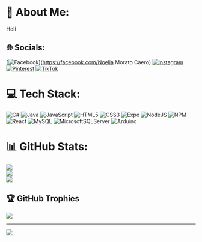 # 💫 About Me:
Holi 


## 🌐 Socials:
[![Facebook](https://img.shields.io/badge/Facebook-%231877F2.svg?logo=Facebook&logoColor=white)](https://facebook.com/Noelia Morato Caero) [![Instagram](https://img.shields.io/badge/Instagram-%23E4405F.svg?logo=Instagram&logoColor=white)](https://instagram.com/noelia_morato123) [![Pinterest](https://img.shields.io/badge/Pinterest-%23E60023.svg?logo=Pinterest&logoColor=white)](https://pinterest.com/moratocaeronoelia) [![TikTok](https://img.shields.io/badge/TikTok-%23000000.svg?logo=TikTok&logoColor=white)](https://tiktok.com/@noelia.morato) 

# 💻 Tech Stack:
![C#](https://img.shields.io/badge/c%23-%23239120.svg?style=for-the-badge&logo=c-sharp&logoColor=white) ![Java](https://img.shields.io/badge/java-%23ED8B00.svg?style=for-the-badge&logo=openjdk&logoColor=white) ![JavaScript](https://img.shields.io/badge/javascript-%23323330.svg?style=for-the-badge&logo=javascript&logoColor=%23F7DF1E) ![HTML5](https://img.shields.io/badge/html5-%23E34F26.svg?style=for-the-badge&logo=html5&logoColor=white) ![CSS3](https://img.shields.io/badge/css3-%231572B6.svg?style=for-the-badge&logo=css3&logoColor=white) ![Expo](https://img.shields.io/badge/expo-1C1E24?style=for-the-badge&logo=expo&logoColor=#D04A37) ![NodeJS](https://img.shields.io/badge/node.js-6DA55F?style=for-the-badge&logo=node.js&logoColor=white) ![NPM](https://img.shields.io/badge/NPM-%23CB3837.svg?style=for-the-badge&logo=npm&logoColor=white) ![React](https://img.shields.io/badge/react-%2320232a.svg?style=for-the-badge&logo=react&logoColor=%2361DAFB) ![MySQL](https://img.shields.io/badge/mysql-%2300000f.svg?style=for-the-badge&logo=mysql&logoColor=white) ![MicrosoftSQLServer](https://img.shields.io/badge/Microsoft%20SQL%20Server-CC2927?style=for-the-badge&logo=microsoft%20sql%20server&logoColor=white) ![Arduino](https://img.shields.io/badge/-Arduino-00979D?style=for-the-badge&logo=Arduino&logoColor=white)
# 📊 GitHub Stats:
![](https://github-readme-stats.vercel.app/api?username=noeliamorato&theme=dark&hide_border=false&include_all_commits=false&count_private=false)<br/>
![](https://github-readme-streak-stats.herokuapp.com/?user=noeliamorato&theme=dark&hide_border=false)<br/>
![](https://github-readme-stats.vercel.app/api/top-langs/?username=noeliamorato&theme=dark&hide_border=false&include_all_commits=false&count_private=false&layout=compact)

## 🏆 GitHub Trophies
![](https://github-profile-trophy.vercel.app/?username=noeliamorato&theme=nord&no-frame=false&no-bg=true&margin-w=4)

---
[![](https://visitcount.itsvg.in/api?id=noeliamorato&icon=0&color=0)](https://visitcount.itsvg.in)

<!-- Proudly created with GPRM ( https://gprm.itsvg.in ) -->
